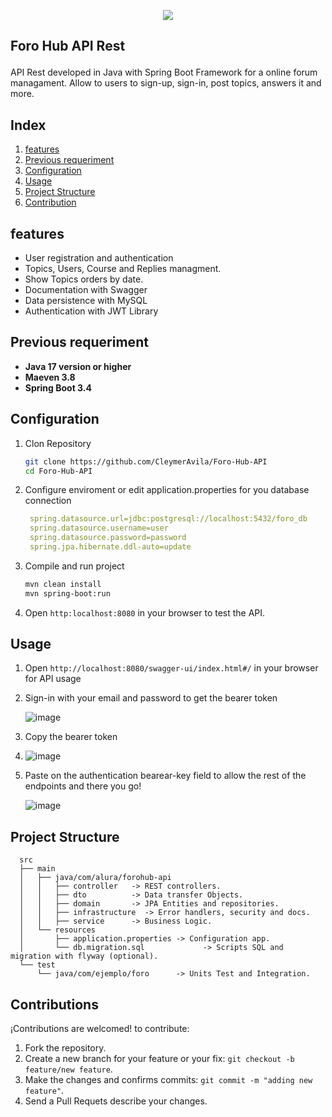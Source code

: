 
<p align="center">
  <img src="https://github.com/user-attachments/assets/9db3369e-9f26-4fdc-8ec0-f69afe7baa25">
</p>

## <P> Foro Hub API Rest</P>
API Rest developed in Java with Spring Boot Framework for a online forum managament. Allow to users to sign-up, sign-in, post topics, answers it and more.

## Index

1. [features](#features)
2. [Previous requeriment](#previous-requeriment)
3. [Configuration](#configuration)
4. [Usage](#usage)
5. [Project Structure](#project-structure)
6. [Contribution](#contributions)

## features

- User registration and authentication
- Topics, Users, Course and Replies managment.
- Show Topics orders by date.
- Documentation with Swagger
- Data persistence with MySQL
- Authentication with JWT Library

## Previous requeriment
- **Java 17 version or higher**
- **Maeven 3.8**
- **Spring Boot 3.4**

## Configuration 

  1. Clon Repository
     
     ```bash
     git clone https://github.com/CleymerAvila/Foro-Hub-API
     cd Foro-Hub-API
  2. Configure enviroment or edit application.properties for you database connection

     ```yaml
      spring.datasource.url=jdbc:postgresql://localhost:5432/foro_db
      spring.datasource.username=user
      spring.datasource.password=password
      spring.jpa.hibernate.ddl-auto=update

  3. Compile and run project

     ```bash
     mvn clean install
     mvn spring-boot:run
     
  4. Open `http:localhost:8080` in your browser to test the API.


## Usage

 1. Open `http://localhost:8080/swagger-ui/index.html#/` in your browser for API usage
 2. Sign-in with your email and password to get the bearer token
    
    ![image](https://github.com/user-attachments/assets/41e58795-1853-4d74-bf73-73b77caf4c67)
    
 3. Copy the bearer token

 4. ![image](https://github.com/user-attachments/assets/78624638-dc6d-4473-8e3f-8337207e1660)

 5. Paste on the authentication bearear-key field to allow the rest of the endpoints and there you go!

    ![image](https://github.com/user-attachments/assets/307455c1-6581-4428-872a-9a8701ba6752)


## Project Structure

      src
      ├── main
      │   ├── java/com/alura/forohub-api
      │   │   ├── controller   -> REST controllers.
      │   │   ├── dto          -> Data transfer Objects.
      │   │   ├── domain       -> JPA Entities and repositories.
      │   │   ├── infrastructure  -> Error handlers, security and docs.
      │   │   ├── service      -> Business Logic.
      │   └── resources
      │       ├── application.properties -> Configuration app.
      │       └── db.migration.sql             -> Scripts SQL and migration with flyway (optional).
      └── test
          └── java/com/ejemplo/foro      -> Units Test and Integration.            


## Contributions

¡Contributions are welcomed! to contribute:

1. Fork the repository.
2. Create a new branch for your feature or your fix: `git checkout -b feature/new feature`.
3. Make the changes and confirms commits: `git commit -m "adding new feature"`.
4. Send a Pull Requets describe your changes.


